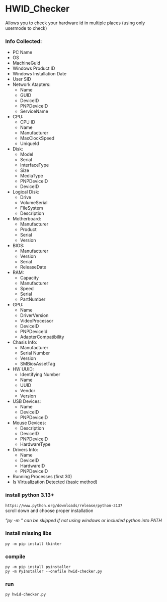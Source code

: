 # HWID_Checker  
Allows you to check your hardware id in multiple places (using only usermode to check)  
  
### Info Collected:  
- PC Name
- OS
- MachineGuid
- Windows Product ID
- Windows Installation Date
- User SID
- Network Atapters:
  - Name
  - GUID
  - DeviceID
  - PNPDeviceID
  - ServiceName
- CPU:
  - CPU ID
  - Name
  - Manufacturer
  - MaxClockSpeed
  - UniqueId
- Disk:
  - Model
  - Serial
  - InterfaceType
  - Size
  - MediaType
  - PNPDeviceID
  - DeviceID
- Logical Disk:
  - Drive
  - VolumeSerial
  - FileSystem
  - Description
- Motherboard:
  - Manufacturer
  - Product
  - Serial
  - Version
- BIOS:
  - Manufacturer
  - Version
  - Serial
  - ReleaseDate
- RAM:
  - Capacity
  - Manufacturer
  - Speed
  - Serial
  - PartNumber
- GPU:
  - Name
  - DriverVersion
  - VideoProcessor
  - DeviceID
  - PNPDeviceId
  - AdapterCompatibility
- Chasis Info:
  - Manufacturer
  - Serial Number
  - Version
  - SMBiosAssetTag
- HW UUID:
  - Identifying Number
  - Name
  - UUID
  - Vendor
  - Version
- USB Devices:
  - Name
  - DeviceID
  - PNPDeviceID 
- Mouse Devices:
  - Description
  - DeviceID
  - PNPDeviceID
  - HardwareType
- Drivers Info:
  - Name
  - DeviceID
  - HardwareID
  - PNPDeviceID
- Running Processes (first 30)
- Is Virtualization Detected (basic method)
  
### install python 3.13+  
`https://www.python.org/downloads/release/python-3137`  
scroll down and choose proper installation  
  
_"py -m " can be skipped if not using windows or included python into PATH_  
  
### install missing libs  
`py -m pip install tkinter`  
  
### compile  
`py -m pip install pyinstaller`  
`py -m PyInstaller --onefile hwid-checker.py`  
  
### run  
`py hwid-checker.py`  
  
